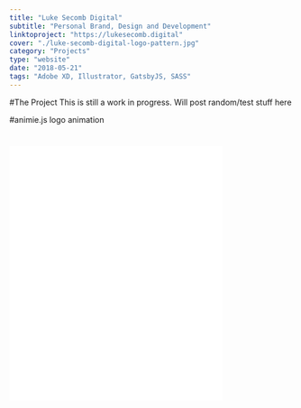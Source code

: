 ```yaml
---
title: "Luke Secomb Digital"
subtitle: "Personal Brand, Design and Development"
linktoproject: "https://lukesecomb.digital"
cover: "./luke-secomb-digital-logo-pattern.jpg"
category: "Projects"
type: "website"
date: "2018-05-21"
tags: "Adobe XD, Illustrator, GatsbyJS, SASS"
---
```


<!-- <div class="one_image image">
    <img src="./luke-secomb-digital-logo-pattern.jpg"/>
</div> -->

#The Project
This is still a work in progress. Will post random/test stuff here 

#animie.js logo animation
<iframe height='450' scrolling='no' title='Luke Secomb Digital Anime.js Logo Animation' src='//codepen.io/lukethecoder/embed/BxLwJW/?height=265&theme-id=dark&default-tab=html,result&embed-version=2' frameborder='no' allowtransparency='true' allowfullscreen='true' style='width: 75%; justify-self: center; margin-top: 25px;'>See the Pen <a href='https://codepen.io/lukethecoder/pen/BxLwJW/'>Luke Secomb Digital Anime.js Logo Animation</a> by Luke Secomb (<a href='https://codepen.io/lukethecoder'>@lukethecoder</a>) on <a href='https://codepen.io'>CodePen</a>.
</iframe>